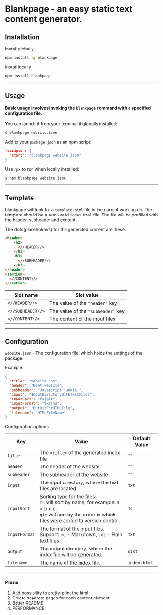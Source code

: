 # Blankpage - an easy static text content generator.

## Installation

Install globally

```bash
npm install -g blankpage
```

Install locally

```bash
npm install blankpage
```

---

## Usage

#### Basic usage involves invoking the `blankpage` command with a specified configuration file.

You can launch it from your terminal if globally installed:

```bash
$ blankpage website.json
```

Add to your `package.json` as an npm script:

```json
"scripts": {
  "start": "blankpage website.json"
}
```

Use `npx` to run when locally installed:

```bash
$ npx blankpage website.json
```

---

## Template

blankpage will look for a `template.html` file in the current working dir.
The template should be a semi-valid `index.html` file. The file will be prefilled with the header, subheader and content.

The slots(placeholders) for the generated content are these:

```html
<header>
    <h2>
      <//HEADER//>
    </h2>
    <h3>
      <//SUBHEADER//>
    </h3>
</header>
<section>
  <//CONTENT//>
</section>

```

<!-- prettier-ignore-start -->
| Slot name | Slot value |
| --------- | ---------- |
|`<//HEADER//>`| The value of the `"header"` key|
|`<//SUBHEADER//>`| The value of the `"subheader"` key|
|`<//CONTENT//>`| The content of the input files
<!-- prettier-ignore-end -->

---

## Configuration

`website.json` - The configuration file, which holds the settings of the package.

Example:

```json
{
  "title": "Website.com",
  "header": "Neat website",
  "subheader": "Javascript junkie.",
  "input": "InputDirectoryWithTextFiles",
  "inputSort": "fs|git",
  "inputFormat": "txt|md",
  "output": "OutDirForHTMLFile",
  "filename": "HTMLFileName"
}
```

Configuration options:

<!-- prettier-ignore-start -->
| Key | Value | Default Value |
| ----------- | --------------------- | ------------- |
| `title`| The `<title>` of the generated index file | `""` |
| `header`| The header of the website | `""` |
| `subheader` | The subheader of the website | `""` |
| `input`     | The input directory, where the text files are located | `txt`|
| `inputSort` | Sorting type for the files:<br> `fs` will sort by name, for example: a > b > c.<br>`git` will sort by the order in which files were added to version control. | `fs` |
| `inputFormat` | The format of the input files. Support: `md` - Markdown, `txt` - Plain text files| `txt` |
| `output`    | The output directory, where the index file will be generated. | `dist` |
| `filename`  | The name of the index file. | `index.html` |
<!-- prettier-ignore-end -->

---

### Plans

1. Add possibility to pretty-print the html.
2. Create separate pages for each content element.
3. Better README
4. PERFORMANCE
